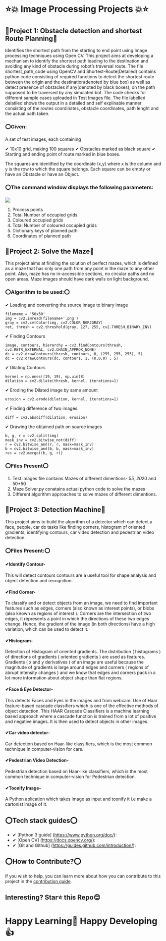 # ⭐💥 Image Processing Projects 💥⭐

## 🛑Project 1: Obstacle detection and shortest Route Planning🛑
Identifies the shortest path from the starting to end point using Image processing techniques using Open CV. This project aims at developing a mechanism to identify the shortest path leading to the destination and avoiding any kind of obstacle during robot’s traversal route. The file shortest_path_code using OpenCV and Shortest-Route(Detailed) contains python code consisting of required functions to detect the shortest route between the origin and the destination(denoted by blue box) as well as detect presence of obstacles if any(denoted by black boxes), on the path supposed to be traversed by any simulated bot.
The code checks for different sample cases uploaded in Test Images file. The file labelled delatiled shows the output in a detailed and self explinable manner consisting of the routes coordinates, obstacle coordinates, path lenght and the actual path taken.

### ⭕Given:

A set of test images, each containing

✔ 10x10 grid, making 100 squares
✔ Obstacles marked as black square
✔ Starting and ending point of route marked in blue boxes.



The squares are identified by the coordinate (x,y) where x is the column and y is the row to which the square belongs. Each square
can be empty or have an Obstacle or have an Object.

### ⭕The command window displays the following parameters: 
<img src="https://github.com/supu2701/Shortest-Route-using-Open-CV/blob/main/Path_3.PNG" />

1. Process points
2. Total Number of occupied grids
3. Coloured occupied grids
4. Total Number of coloured occupied grids
5. Dictionary keys of planned path
6. Coordinates of planned path

## 🛑Project 2: Solve the Maze🛑
This project aims at finding the solution of perfect mazes, which is defined as a maze that has only one path from any point in the maze to any other point. Also, maze has no in-accessible sections, no circular paths and no open areas. Maze images should have dark walls on light background.

### ⭕Algorithm to be used:⭕

✔ Loading and converting the source image to binary image
``` 
filename = '50x50'
img = cv2.imread(filename+'.png')
gray = cv2.cvtColor(img, cv2.COLOR_BGR2GRAY)
ret, thresh = cv2.threshold(gray, 127, 255, cv2.THRESH_BINARY_INV) 
```
✔ Finding Contours
```
image, contours, hierarchy = cv2.findContours(thresh, cv2.RETR_EXTERNAL, cv2.CHAIN_APPROX_NONE)
dc = cv2.drawContours(thresh, contours, 0, (255, 255, 255), 5)
dc = cv2.drawContours(dc, contours, 1, (0,0,0) , 5)
```
✔ Dilating Contours
``` 
kernel = np.ones((19, 19), np.uint8)
dilation = cv2.dilate(thresh, kernel, iterations=1)
```
✔ Eroding the Dilated image by same amount
```
erosion = cv2.erode(dilation, kernel, iterations=1)
```
✔ Finding difference of two images
```
diff = cv2.absdiff(dilation, erosion)
```
✔ Drawing the obtained path on source images
```
b, g, r = cv2.split(img)
mask_inv = cv2.bitwise_not(diff)
r = cv2.bitwise_and(r, r, mask=mask_inv)
b = cv2.bitwise_and(b, b, mask=mask_inv)
res = cv2.merge((b, g, r))
```

### ⭕Files Present⭕

1. Test images file contains Mazes of different dimentions- 5*5, 20*20 and 50*50
2. Maze Solver.py conatains actual python code to solve the mazes
3. Different algorithm approaches to solve mazes of different dimentions.

## 🛑Project 3: Detection Machine🛑
This project aims to build the algorithm of a detector which can detect a face, people, car do tasks like finding corners, histogram of oriented gradients, identifying contours, car video detection and pedestrian video detection.

### ⭕Files Present:⭕
#### ✔Identify Contour-
This will detect contours contours are a useful tool for shape analysis and object detection and recognition.
#### ✔Find Corner-
To classify and or detect objects from an image, we need to find important features such as edges, corners (also known as interest points), or blobs (also known as regions of interest ). Corners are the intersection of two edges, it represents a point in which the directions of these two edges change. Hence, the gradient of the image (in both directions) have a high variation, which can be used to detect it.
#### ✔Histogram-
Detection of Histogram of oriented gradients.
The distribution ( histograms ) of directions of gradients ( oriented gradients ) are used as features. Gradients ( x and y derivatives ) of an image are useful because the magnitude of gradients is large around edges and corners ( regions of abrupt intensity changes ) and we know that edges and corners pack in a lot more information about object shape than flat regions.
#### ✔Face & Eye Detector-
 This detects Faces and Eyes in the images and from webcam. Use of Haar feature-based cascade classifiers which is one of the effective methods of object detection.
 This HAAR Cascade Classifiers is a machine learning based approach where a cascade function is trained from a lot of positive and negative images. It is then used to detect objects in other images.

#### ✔Car video detector-
Car detection based on Haar-like classifiers, which is the most common technique in computer-vision for cars.
#### ✔Pedestrian Video Detection-
Pedestrian detection based on Haar-like classifiers, which is the most common technique in computer-vision for Pedestrian detection.

#### ✔Toonify Image-
A Python aplication which takes Image as input and toonify it i.e make a cartonist image of it.

## ⭕Tech stack guides⭕

- ✔ [Python 3 guide] (https://www.python.org/doc/):
- ✔ [Open CV] (https://docs.opencv.org/):
- ✔ [Git and Github] (https://guides.github.com/introduction/):

## ⭕How to Contribute?⭕
If you wish to help, you can learn more about how you can contribute to this project in the [contribution guide](CONTRIBUTING.md).


## Interesting? Star⭐ this Repo😊

# Happy Learning💯 Happy Developing👍

